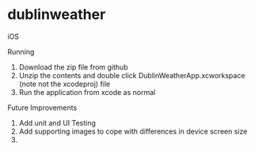 # dublinweather
iOS


Running

1. Download the zip file from github
2. Unzip the contents and double click DublinWeatherApp.xcworkspace (note not the xcodeproj) file
3. Run the application from xcode as normal


Future Improvements
1. Add unit and UI Testing
2. Add supporting images to cope with differences in device screen size
3. 
